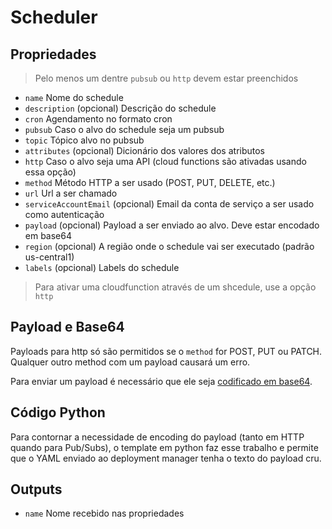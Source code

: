 # Scheduler

## Propriedades

> Pelo menos um dentre `pubsub` ou `http` devem estar preenchidos

- `name` Nome do schedule
- `description` (opcional) Descrição do schedule
- `cron` Agendamento no formato cron
- `pubsub` Caso o alvo do schedule seja um pubsub
- `topic` Tópico alvo no pubsub
- `attributes` (opcional) Dicionário dos valores dos atributos
- `http` Caso o alvo seja uma API (cloud functions são ativadas usando essa opção)
- `method` Método HTTP a ser usado (POST, PUT, DELETE, etc.)
- `url` Url a ser chamado
- `serviceAccountEmail` (opcional) Email da conta de serviço a ser usado como autenticação
- `payload` (opcional) Payload a ser enviado ao alvo. Deve estar encodado em base64
- `region` (opcional) A região onde o schedule vai ser executado (padrão us-central1)
- `labels` (opcional) Labels do schedule

> Para ativar uma cloudfunction através de um shcedule, use a opção `http`

## Payload e Base64

Payloads para http só são permitidos se o `method` for POST, PUT ou PATCH. Qualquer outro method com um payload causará um erro.

Para enviar um payload é necessário que ele seja [codificado em base64](https://www.base64encode.org/).

## Código Python

Para contornar a necessidade de encoding do payload (tanto em HTTP quando para Pub/Subs), o template em python faz esse trabalho e permite que o YAML enviado ao deployment manager tenha o texto do payload cru.

## Outputs

- `name` Nome recebido nas propriedades